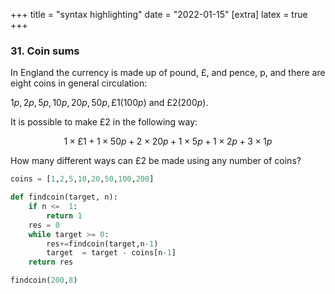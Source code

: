 +++
title = "syntax highlighting"
date = "2022-01-15"
[extra]
latex = true
+++

### 31. Coin sums

In England the currency is made up of pound, £, and pence, p, and there are eight coins in general circulation:

$1p, 2p, 5p, 10p, 20p, 50p, £1 (100p)$ and $£2 (200p)$.

It is possible to make £2 in the following way:

$$1×£1 + 1×50p + 2×20p + 1×5p + 1×2p + 3×1p$$

How many different ways can £2 be made using any number of coins?


```python
coins = [1,2,5,10,20,50,100,200]

def findcoin(target, n):
    if n <=  1:
        return 1
    res = 0
    while target >= 0:
        res+=findcoin(target,n-1)
        target  = target - coins[n-1]
    return res

findcoin(200,8)
```